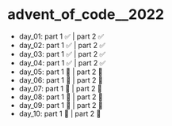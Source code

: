 # advent_of_code__2022
- day_01:     part 1 :white_check_mark:        | part 2 :white_check_mark:  
- day_02:     part 1 :white_check_mark:        | part 2 :white_check_mark:  
- day_03:     part 1 :white_check_mark:        | part 2 :white_check_mark:  
- day_04:     part 1 :white_check_mark:        | part 2 :white_check_mark: 
- day_05:     part 1 :black_square_button:     | part 2 :black_square_button:
- day_06:     part 1 :black_square_button:     | part 2 :black_square_button:
- day_07:     part 1 :black_square_button:     | part 2 :black_square_button:
- day_08:     part 1 :black_square_button:     | part 2 :black_square_button:
- day_09:     part 1 :black_square_button:     | part 2 :black_square_button:
- day_10:     part 1 :black_square_button:     | part 2 :black_square_button:
